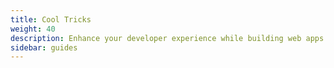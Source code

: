 ```yaml
---
title: Cool Tricks
weight: 40
description: Enhance your developer experience while building web apps with GraphQL
sidebar: guides
---
```


